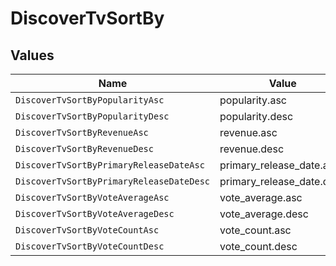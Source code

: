 # DiscoverTvSortBy


## Values

| Name                                     | Value                                    |
| ---------------------------------------- | ---------------------------------------- |
| `DiscoverTvSortByPopularityAsc`          | popularity.asc                           |
| `DiscoverTvSortByPopularityDesc`         | popularity.desc                          |
| `DiscoverTvSortByRevenueAsc`             | revenue.asc                              |
| `DiscoverTvSortByRevenueDesc`            | revenue.desc                             |
| `DiscoverTvSortByPrimaryReleaseDateAsc`  | primary_release_date.asc                 |
| `DiscoverTvSortByPrimaryReleaseDateDesc` | primary_release_date.desc                |
| `DiscoverTvSortByVoteAverageAsc`         | vote_average.asc                         |
| `DiscoverTvSortByVoteAverageDesc`        | vote_average.desc                        |
| `DiscoverTvSortByVoteCountAsc`           | vote_count.asc                           |
| `DiscoverTvSortByVoteCountDesc`          | vote_count.desc                          |